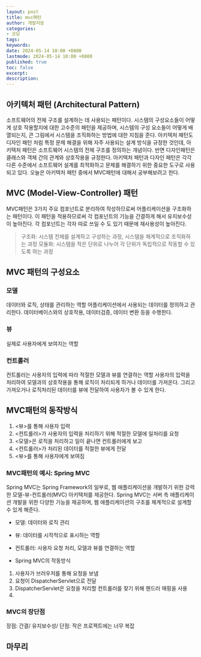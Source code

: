 ```yaml
---
layout: post
title: mvc패턴
author: 개발자씅
categories: 
- 코딩
tags: 
keywords: 
date: 2024-05-14 10:00 +0800
lastmode: 2024-05-14 10:00 +0800
published: true
toc: false
excerpt: 
description: 
---
```


## 아키텍처 패턴 (Architectural Pattern)
소프트웨어의 전체 구조를 설계하는 데 사용되는 패턴이다. 
시스템의 구성요소들이 어떻게 상호 작용할지에 대한 고수준의 패턴을 제공하며, 시스템의 구성 요소들이 어떻게 배열되는지, 큰 그림에서 시스템을 조직화하는 방법에 대한 지침을 준다. 
아키텍처 패턴도 디자인 패턴 처럼 특정 문제 해결을 위해 자주 사용되는 설계 방식을 규정한 것인데, 아키텍처 패턴은 소프트웨어 시스템의 전체 구조를 정의하는 개념이다. 반면 디자인패턴은 클래스와 객체 간의 관계와 상호작용을 규정한다. 아키텍처 패턴과 다자인 패턴은 각각 다른 수준에서 소프트웨어 설계를 최적화하고 문제를 해결하기 위한 중요한 도구로 사용되고 있다.
오늘은 아키텍처 패턴 중에서 MVC패턴에 대해서 공부해보려고 한다.

## MVC (Model-View-Controller) 패턴

MVC패턴은 3가지 주요 컴포넌트로 분리하여 작성하므로써 어플리케이션을 구조화하는 패턴이다. 이 패턴을 적용하므로써 각 컴포넌트의 기능을 간결하게 해서 유지보수성이 높아진다.  각 컴포넌트는 각자 따로 쓰일 수 도 있기 때문에 재사용성이 높아진다. 
>구조화: 시스템 전체를 설계하고 구성하는 과정, 시스템을 체계적으로 조직화하는 과정
>모듈화: 시스템을 작은 단위로 나누어 각 단위가 독립적으로 작동할 수 있도록 하는 과정
##  MVC 패턴의 구성요소

### 모델
데이터와 로직, 상태를 관리하는 역할
어플리케이션에서 사용되는 데이터를 정의하고 관리한다. 데이터베이스와의 상호작용, 데이터검증, 데이터 변환 등을 수행한다.

### 뷰
실제로 사용자에게 보여지는 역할

### 컨트롤러
컨트롤러는 사용자의 입력에 따라 적절한 모델과 뷰를 연결하는 역할
사용자의 입력을 처리하여 모델과의 상호작용을 통해 로직이 처리되게 하거나 데이터를 가져온다. 그리고 가져오거나 로직처리된 데이터를 뷰에 전달하여 사용자가 볼 수 있게 한다.

## MVC패턴의 동작방식
1. <뷰>를 통해 사용자 입력
2. <컨트롤러>가 사용자의 입력을 처리하기 위해 적절한 모델에 일처리를 요청
3. <모델>은 로직을 처리하고 일이 끝나면 컨트롤러에게 보고
4. <컨트롤러>가 처리된 데이터를 적절한 뷰에게 전달
5. <뷰>를 통해 사용자에게 보여짐

### MVC패턴의 예시: Spring MVC
Spring MVC는 Spring Framework의 일부로, 웹 애플리케이션을 개발하기 위한 강력한 모델-뷰-컨트롤러(MVC) 아키텍처를 제공한다. Spring MVC는 서버 측 애플리케이션 개발을 위한 다양한 기능을 제공하며, 웹 애플리케이션의 구조를 체계적으로 설계할 수 있게 해준다.

- 모델: 데이터와 로직 관리
- 뷰: 데이터를 시작적으로 표시하는 역할
- 컨트롤러: 사용자 요청 처리, 모델과 뷰를 연결하는 역할

- Spring MVC의 작동방식
1. 사용자가 브러우저를 통해 요청을 보냄
2. 요청이 DispatcherServlet으로 전달
3. DispatcherServlet은 요청을 처리할 컨트롤러를 찾기 위해 핸드러 매핑을 사용
4. 

### MVC의 장단점
장점: 간결/ 유지보수성/
단점: 작은 프로젝트에는 너무 복잡

## 마무리